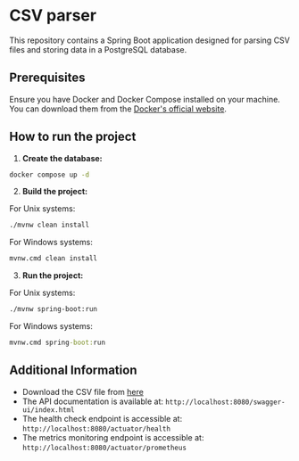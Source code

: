 # CSV parser

This repository contains a Spring Boot application designed for parsing CSV files and storing data
in a PostgreSQL database.

## Prerequisites

Ensure you have Docker and Docker Compose installed on your machine. You can download them from
the [Docker's official website](https://www.docker.com/products/docker-desktop/).

## How to run the project

1. **Create the database:**

```bash
docker compose up -d
```

2. **Build the project:**

For Unix systems:

```bash
./mvnw clean install
```

For Windows systems:

```cmd
mvnw.cmd clean install
```

3. **Run the project:**

For Unix systems:

```bash
./mvnw spring-boot:run
```

For Windows systems:

```cmd
mvnw.cmd spring-boot:run
```

## Additional Information

- Download the CSV file from [here](https://www.kaggle.com/datasets/ritiksharma07/imdb-top-1000-movies-dataset)
- The API documentation is available at: ```http://localhost:8080/swagger-ui/index.html```
- The health check endpoint is accessible at: ```http://localhost:8080/actuator/health```
- The metrics monitoring endpoint is accessible at: ```http://localhost:8080/actuator/prometheus```
